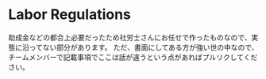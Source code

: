 # Labor Regulations

助成金などの都合上必要だったため社労士さんにお任せで作ったものなので、実態に沿ってない部分があります。
ただ、書面にしてある方が強い世の中なので、チームメンバーで記載事項でここは話が違うという点があればプルリクしてください。
